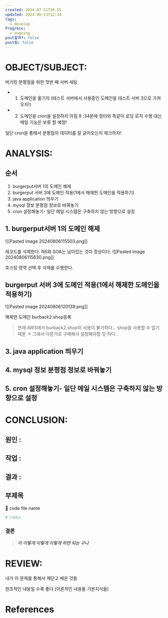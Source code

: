 ```yaml
---
created: 2024-07-21T16:55
updated: 2024-08-13T12:34
tags:
  - develop
Progress:
  - ongoing
post할까?: false
post됨: false
---
```

# OBJECT/SUBJECT: 
버거킹 분평점을 위한 첫번 째 서버 세팅 

- 1. 도메인을 옮기자 (테스트 서버에서 사용중인 도메인을 테스트 서버 3으로 가져오자!)
- 2. 도메인을 cron을 설정하자 아침 8 :34분에 청터와 똑같이 로딩 로직 수행 대신 메일 기능은 보류 할 예정!

일단 cron을 통해서 분평점의 데이터를 잘 긁어오는지 체크하자!

# ANALYSIS:
## 순서
1. burgerput서버 1의 도메인 해제
2. burgerput 서버 3에 도메인 적용(1에서 해제한 도메인을 적용하기)
3. java application 띄우기
4. mysql 정보 분평점 정보로 바꿔놓기
5. cron 설정해놓기- 일단 메일 시스템은 구축하지 않는 방향으로 설정
## 1. burgerput서버 1의 도메인 해제
![[Pasted image 20240806115503.png]]

레코드를 삭제한다. NS와 SOA는 남아있는 것이 정상이다. 
![[Pasted image 20240806115630.png]]

호스팅 영역 선택 후 삭제를 수행한다.

## burgerput 서버 3에 도메인 적용(1에서 해제한 도메인을 적용하기)
![[Pasted image 20240806120139.png]]

해제한 도메인 burback2.shop등록

> 현재 AWS에서 burback2.shop이 사용이 불가하다... shop을 사용할 수 없기 때문 ㅋ 그래서 다른거로 구매해서 설정해야할 듯 하다...

## 3. java application 띄우기
## 4. mysql 정보 분평점 정보로 바꿔놓기
## 5. cron 설정해놓기- 일단 메일 시스템은 구축하지 않는 방향으로 설정



# CONCLUSION:

## 원인 :

## 작업 :

## 결과 :

## 부제목

<aside> 🔽 code file name

</aside>

```bash
# codes
```

### 결론

> _**아 이렇게 이렇게 이렇게 하면 되는 구나**_

# REVIEW:

내가 이 문제를 통해서 깨닫고 배운 것들

원초적인 내용일 수록 좋다.(이론적인 내용들 기본지식들)

# References
